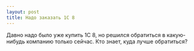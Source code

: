 ```yaml
---
layout: post 
title: Надо заказать 1С 8 
--- 
```

Давно надо было уже купить 1С 8, но решился обратиться в какую-нибудь компанию только сейчас. Кто знает, куда лучше обратиться?
